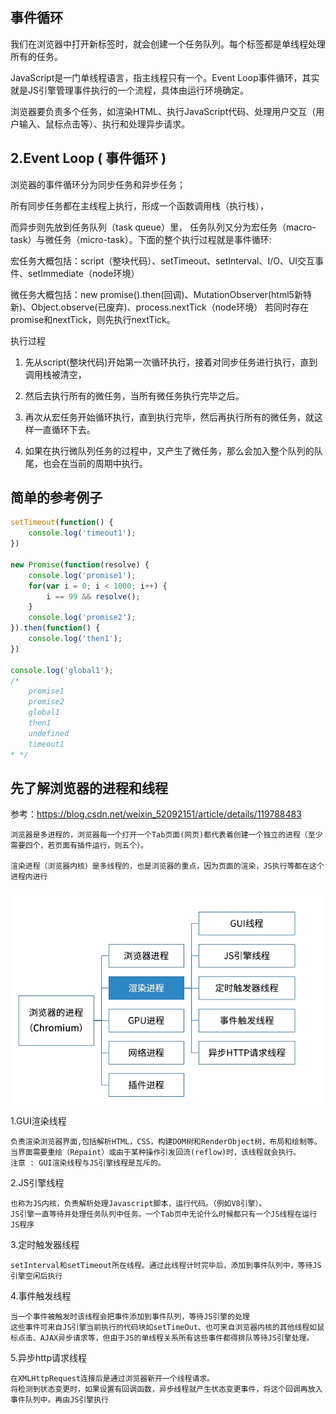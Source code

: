 ## 事件循环
我们在浏览器中打开新标签时，就会创建一个任务队列。每个标签都是单线程处理所有的任务。

JavaScript是一门单线程语言，指主线程只有一个。Event Loop事件循环，其实就是JS引擎管理事件执行的一个流程，具体由运行环境确定。

浏览器要负责多个任务，如渲染HTML、执行JavaScript代码、处理用户交互（用 户输入、鼠标点击等）、执行和处理异步请求。

## 2.Event Loop ( 事件循环 )
浏览器的事件循环分为同步任务和异步任务；

所有同步任务都在主线程上执行，形成一个函数调用栈（执行栈），

而异步则先放到任务队列（task queue）里， 任务队列又分为宏任务（macro-task）与微任务（micro-task）。下面的整个执行过程就是事件循环:

宏任务大概包括：script（整块代码）、setTimeout、setInterval、I/O、UI交互事件、setImmediate（node环境）

微任务大概包括：new promise().then(回调)、MutationObserver(html5新特新)、Object.observe(已废弃)、process.nextTick（node环境）
若同时存在promise和nextTick，则先执行nextTick。

执行过程
1. 先从script(整块代码)开始第一次循环执行，接着对同步任务进行执行，直到调用栈被清空，

2. 然后去执行所有的微任务，当所有微任务执行完毕之后。

3. 再次从宏任务开始循环执行，直到执行完毕，然后再执行所有的微任务，就这样一直循环下去。

4. 如果在执行微队列任务的过程中，又产生了微任务，那么会加入整个队列的队尾，也会在当前的周期中执行。

## 简单的参考例子
```js
setTimeout(function() {
    console.log('timeout1');
})

new Promise(function(resolve) {
    console.log('promise1');
    for(var i = 0; i < 1000; i++) {
        i == 99 && resolve();
    }
    console.log('promise2');
}).then(function() {
    console.log('then1');
})

console.log('global1');
/*
    promise1
    promise2
    global1
    then1
    undefined
    timeout1
* */
```

## 先了解浏览器的进程和线程
参考：https://blog.csdn.net/weixin_52092151/article/details/119788483
```
浏览器是多进程的，浏览器每一个打开一个Tab页面(网页)都代表着创建一个独立的进程（至少需要四个，若页面有插件运行，则五个）。

渲染进程（浏览器内核）是多线程的，也是浏览器的重点，因为页面的渲染，JS执行等都在这个进程内进行
```
![](../../assets/img-algorithm/图A浏览器进程和线程.png)

1.GUI渲染线程
```
负责渲染浏览器界面,包括解析HTML，CSS，构建DOM树和RenderObject树，布局和绘制等。
当界面需要重绘（Repaint）或由于某种操作引发回流(reflow)时，该线程就会执行。
注意 : GUI渲染线程与JS引擎线程是互斥的。
```
2.JS引擎线程
```
也称为JS内核，负责解析处理Javascript脚本，运行代码。（例如V8引擎）。
JS引擎一直等待并处理任务队列中任务。一个Tab页中无论什么时候都只有一个JS线程在运行JS程序
```

3.定时触发器线程
```
setInterval和setTimeout所在线程。通过此线程计时完毕后，添加到事件队列中，等待JS引擎空闲后执行
```
4.事件触发线程
```
当一个事件被触发时该线程会把事件添加到事件队列，等待JS引擎的处理
这些事件可来自JS引擎当前执行的代码块如setTimeOut、也可来自浏览器内核的其他线程如鼠标点击、AJAX异步请求等，但由于JS的单线程关系所有这些事件都得排队等待JS引擎处理。
```
5.异步http请求线程
```
在XMLHttpRequest连接后是通过浏览器新开一个线程请求。
将检测到状态变更时，如果设置有回调函数，异步线程就产生状态变更事件，将这个回调再放入事件队列中。再由JS引擎执行
```
